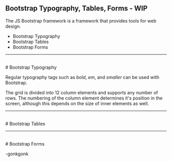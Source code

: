 ## Bootstrap Typography, Tables, Forms - WIP

The JS Bootstrap framework is a framework that provides tools for web design.

* Bootstrap Typography
* Bootstrap Tables
* Bootstrap Forms

---
<br>
# Bootstrap Typography

Regular typography tags such as *bold*, *em*, and *smaller* can be used with Bootstrap.

The grid is divided into 12 column elements and supports any number of rows. The numbering of the column element determines it's position in the screen, although this depends on the size of inner elements as well.

---
<br>
# Bootstrap Tables

---
<br>
# Bootstrap Forms


-gonkgonk
